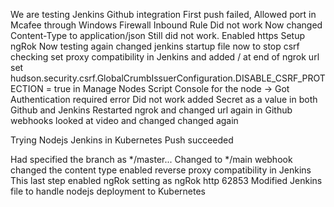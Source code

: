 We are testing Jenkins Github integration
First push failed, Allowed port in Mcafee through Windows Firewall Inbound Rule
Did not work
Now changed Content-Type to application/json
Still did not work. Enabled https
Setup ngRok Now testing again
changed jenkins startup file now to stop csrf checking
set proxy compatibility in Jenkins and added / at end of ngrok url
set hudson.security.csrf.GlobalCrumbIssuerConfiguration.DISABLE_CSRF_PROTECTION = true in Manage Nodes Script Console for the node -> Got Authentication required error
Did not work added Secret as a value in both Github and Jenkins
Restarted ngrok and changed url again in Github webhooks
looked at video and changed
changed again

Trying Nodejs Jenkins in Kubernetes
Push succeeded

Had specified the branch as */master... Changed to */main
webhook changed the content type
enabled reverse proxy compatibility in Jenkins
This last step enabled ngRok setting as ngRok http 62853
Modified Jenkins file to handle nodejs deployment to Kubernetes

